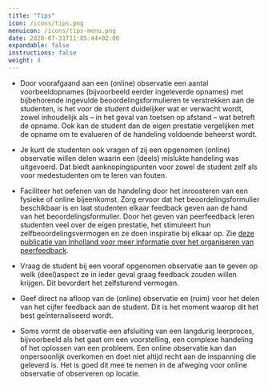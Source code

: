 ```yaml
---
title: "Tips"
icon: /icons/tips.png
menuicon: /icons/tips-menu.png
date: 2020-07-31T11:05:44+02:00
expandable: false
instructions: false
weight: 4
---
```


*	Door voorafgaand aan een (online) observatie een aantal voorbeeldopnames (bijvoorbeeld eerder ingeleverde opnames) met bijbehorende ingevulde beoordelingsformulieren te verstrekken aan de studenten, is het voor de student duidelijker wat er verwacht wordt, zowel inhoudelijk als – in het geval van toetsen op afstand – wat betreft de opname. Ook kan de student dan de eigen prestatie vergelijken met de opname om te evalueren of de handeling voldoende beheerst wordt.

*	Je kunt de studenten ook vragen of zij een opgenomen (online) observatie willen delen waarin een (deels) mislukte handeling was uitgevoerd. Dat biedt aanknopingspunten voor zowel de student zelf als voor medestudenten om te leren van fouten.

*	Faciliteer het oefenen van de handeling door het inroosteren van een fysieke of online bijeenkomst. Zorg ervoor dat het beoordelingsformulier beschikbaar is en laat studenten elkaar feedback geven aan de hand van het beoordelingsformulier. Door het geven van peerfeedback leren studenten veel over de eigen prestatie, het stimuleert hun zelfbeoordelingsvermogen en ze doen inspiratie bij elkaar op. Zie [deze publicatie van Inholland voor meer informatie over het organiseren van peerfeedback](https://www.inholland.nl/media/18717/inh_factsheet-peerreview_a4-nl-digitaal.pdf).

*	Vraag de student bij een vooraf opgenomen observatie aan te geven op welk (deel)aspect ze in ieder geval graag feedback zouden willen krijgen. Dit bevordert het zelfsturend vermogen.

*	Geef direct na afloop van de (online) observatie en (ruim) voor het delen van het cijfer feedback aan de student. Dit is het moment waarop dit het best geïnternaliseerd wordt.

*	Soms vormt de observatie een afsluiting van een langdurig leerproces, bijvoorbeeld als het gaat om een voorstelling, een complexe handeling of het oplossen van een probleem. Een online observatie kan dan onpersoonlijk overkomen en doet niet altijd recht aan de inspanning die geleverd is. Het is goed dit mee te nemen in de afweging voor online observatie of observeren op locatie.

